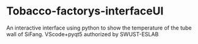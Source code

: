 # Tobacco-factorys-interfaceUI
An interactive interface using python to show the temperature of the tube wall of SiFang. VScode+pyqt5 authorized by SWUST-ESLAB
